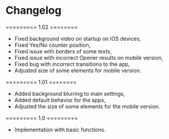 # Changelog

========= 1.02 ========
- Fixed background video on startup on iOS devices,
- Fixed Yes/No counter position,
- Fixed issue with borders of some texts,
- Fixed issue with incorrect Opener results on mobile version,
- Fixed bug with incorrect transitions to the app,
- Adjusted size of some elements for mobile version.

========= 1.01 ========
- Added background blurring to main settings,
- Added default behavior for the apps,
- Adjusted the size of some elements for the mobile version.

========= 1.0 =========
- Implementation with basic functions.
